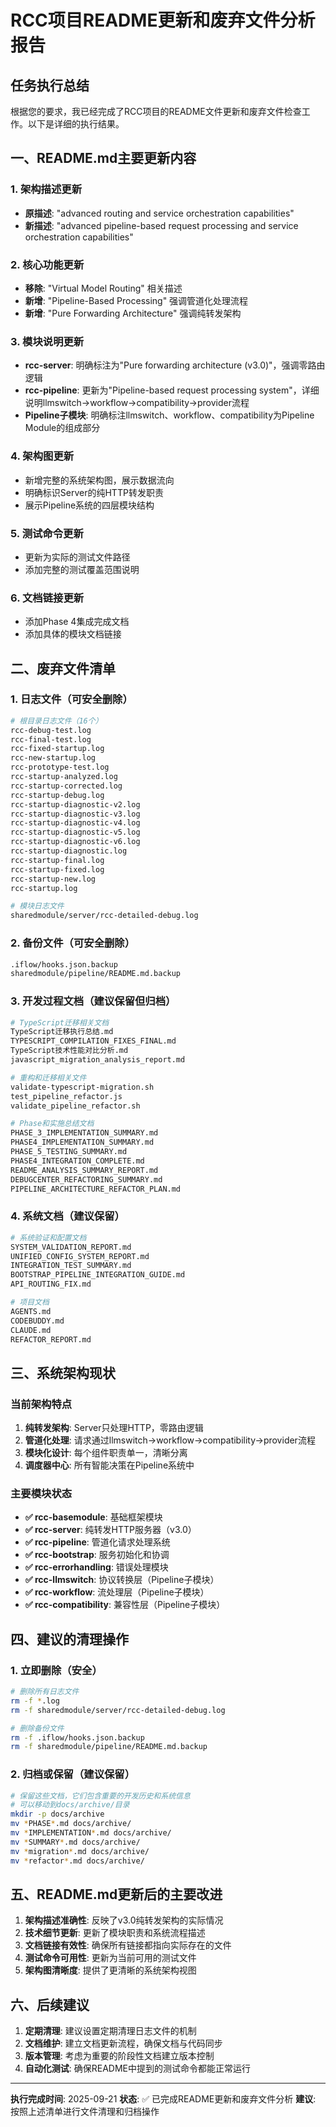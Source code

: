 # RCC项目README更新和废弃文件分析报告

## 任务执行总结

根据您的要求，我已经完成了RCC项目的README文件更新和废弃文件检查工作。以下是详细的执行结果。

## 一、README.md主要更新内容

### 1. 架构描述更新
- **原描述**: "advanced routing and service orchestration capabilities"
- **新描述**: "advanced pipeline-based request processing and service orchestration capabilities"

### 2. 核心功能更新
- **移除**: "Virtual Model Routing" 相关描述
- **新增**: "Pipeline-Based Processing" 强调管道化处理流程
- **新增**: "Pure Forwarding Architecture" 强调纯转发架构

### 3. 模块说明更新
- **rcc-server**: 明确标注为"Pure forwarding architecture (v3.0)"，强调零路由逻辑
- **rcc-pipeline**: 更新为"Pipeline-based request processing system"，详细说明llmswitch→workflow→compatibility→provider流程
- **Pipeline子模块**: 明确标注llmswitch、workflow、compatibility为Pipeline Module的组成部分

### 4. 架构图更新
- 新增完整的系统架构图，展示数据流向
- 明确标识Server的纯HTTP转发职责
- 展示Pipeline系统的四层模块结构

### 5. 测试命令更新
- 更新为实际的测试文件路径
- 添加完整的测试覆盖范围说明

### 6. 文档链接更新
- 添加Phase 4集成完成文档
- 添加具体的模块文档链接

## 二、废弃文件清单

### 1. 日志文件（可安全删除）
```bash
# 根目录日志文件（16个）
rcc-debug-test.log
rcc-final-test.log
rcc-fixed-startup.log
rcc-new-startup.log
rcc-prototype-test.log
rcc-startup-analyzed.log
rcc-startup-corrected.log
rcc-startup-debug.log
rcc-startup-diagnostic-v2.log
rcc-startup-diagnostic-v3.log
rcc-startup-diagnostic-v4.log
rcc-startup-diagnostic-v5.log
rcc-startup-diagnostic-v6.log
rcc-startup-diagnostic.log
rcc-startup-final.log
rcc-startup-fixed.log
rcc-startup-new.log
rcc-startup.log

# 模块日志文件
sharedmodule/server/rcc-detailed-debug.log
```

### 2. 备份文件（可安全删除）
```bash
.iflow/hooks.json.backup
sharedmodule/pipeline/README.md.backup
```

### 3. 开发过程文档（建议保留但归档）
```bash
# TypeScript迁移相关文档
TypeScript迁移执行总结.md
TYPESCRIPT_COMPILATION_FIXES_FINAL.md
TypeScript技术性能对比分析.md
javascript_migration_analysis_report.md

# 重构和迁移相关文件
validate-typescript-migration.sh
test_pipeline_refactor.js
validate_pipeline_refactor.sh

# Phase和实施总结文档
PHASE_3_IMPLEMENTATION_SUMMARY.md
PHASE4_IMPLEMENTATION_SUMMARY.md
PHASE_5_TESTING_SUMMARY.md
PHASE4_INTEGRATION_COMPLETE.md
README_ANALYSIS_SUMMARY_REPORT.md
DEBUGCENTER_REFACTORING_SUMMARY.md
PIPELINE_ARCHITECTURE_REFACTOR_PLAN.md
```

### 4. 系统文档（建议保留）
```bash
# 系统验证和配置文档
SYSTEM_VALIDATION_REPORT.md
UNIFIED_CONFIG_SYSTEM_REPORT.md
INTEGRATION_TEST_SUMMARY.md
BOOTSTRAP_PIPELINE_INTEGRATION_GUIDE.md
API_ROUTING_FIX.md

# 项目文档
AGENTS.md
CODEBUDDY.md
CLAUDE.md
REFACTOR_REPORT.md
```

## 三、系统架构现状

### 当前架构特点
1. **纯转发架构**: Server只处理HTTP，零路由逻辑
2. **管道化处理**: 请求通过llmswitch→workflow→compatibility→provider流程
3. **模块化设计**: 每个组件职责单一，清晰分离
4. **调度器中心**: 所有智能决策在Pipeline系统中

### 主要模块状态
- **✅ rcc-basemodule**: 基础框架模块
- **✅ rcc-server**: 纯转发HTTP服务器（v3.0）
- **✅ rcc-pipeline**: 管道化请求处理系统
- **✅ rcc-bootstrap**: 服务初始化和协调
- **✅ rcc-errorhandling**: 错误处理模块
- **✅ rcc-llmswitch**: 协议转换层（Pipeline子模块）
- **✅ rcc-workflow**: 流处理层（Pipeline子模块）
- **✅ rcc-compatibility**: 兼容性层（Pipeline子模块）

## 四、建议的清理操作

### 1. 立即删除（安全）
```bash
# 删除所有日志文件
rm -f *.log
rm -f sharedmodule/server/rcc-detailed-debug.log

# 删除备份文件
rm -f .iflow/hooks.json.backup
rm -f sharedmodule/pipeline/README.md.backup
```

### 2. 归档或保留（建议保留）
```bash
# 保留这些文档，它们包含重要的开发历史和系统信息
# 可以移动到docs/archive/目录
mkdir -p docs/archive
mv *PHASE*.md docs/archive/
mv *IMPLEMENTATION*.md docs/archive/
mv *SUMMARY*.md docs/archive/
mv *migration*.md docs/archive/
mv *refactor*.md docs/archive/
```

## 五、README.md更新后的主要改进

1. **架构描述准确性**: 反映了v3.0纯转发架构的实际情况
2. **技术细节更新**: 更新了模块职责和系统流程描述
3. **文档链接有效性**: 确保所有链接都指向实际存在的文件
4. **测试命令可用性**: 更新为当前可用的测试文件
5. **架构图清晰度**: 提供了更清晰的系统架构视图

## 六、后续建议

1. **定期清理**: 建议设置定期清理日志文件的机制
2. **文档维护**: 建立文档更新流程，确保文档与代码同步
3. **版本管理**: 考虑为重要的阶段性文档建立版本控制
4. **自动化测试**: 确保README中提到的测试命令都能正常运行

---

**执行完成时间**: 2025-09-21
**状态**: ✅ 已完成README更新和废弃文件分析
**建议**: 按照上述清单进行文件清理和归档操作